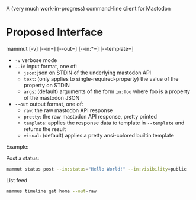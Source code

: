 A (very much work-in-progress) command-line client for Mastodon


# Proposed Interface

mammut <command> <subcommand> [-v] [--in=] [--out=] [--in:*=] [--template=]

* `-v` verbose mode
* `--in` input format, one of:
  * `json`: json on STDIN of the underlying mastodon API
  * `text`: (only applies to single-required-property) the value of the property on STDIN
  * `args`: (default) arguments of the form `in:foo` where foo is a property of the mastodon JSON
* `--out` output format, one of:
  * `raw`: the raw mastodon API response
  * `pretty`: the raw mastodon API response, pretty printed
  * `template`: applies the response data to template in `--template` and returns the result
  * `visual`: (default) applies a pretty ansi-colored builtin template

Example:

Post a status:
```sh
mammut status post --in:status="Hello World!" --in:visibility=public
```

List feed
```sh
mammus timeline get home --out=raw
```
